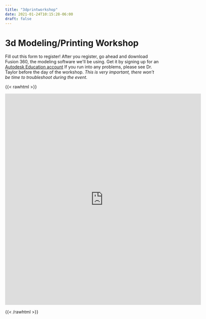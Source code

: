 ```yaml
---
title: "3dprintworkshop"
date: 2021-01-24T10:15:28-06:00
draft: false
---
```

# 3d Modeling/Printing Workshop

Fill out this form to register! After you register, go ahead and download Fusion 360, the modeling software we'll be using. Get it by signing up for an [Autodesk Education account](https://www.autodesk.com/campaigns/education/student-design)  If you run into any problems, please see Dr. Taylor before the day of the workshop. *This is very important, there won't be time to troubleshoot during the event.*

{{< rawhtml >}}
<iframe src="https://docs.google.com/forms/d/e/1FAIpQLSdUroRgzSlyG06DzEvWaEYwFFKhV0kcZxl_SS3QVMf4gLBc1w/viewform?embedded=true" width="640" height="690" frameborder="0" marginheight="0" marginwidth="0">Loading…</iframe>

{{< /rawhtml >}}